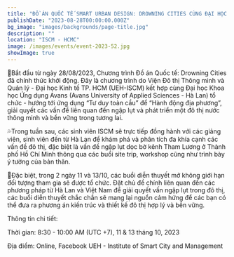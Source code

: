 ```yaml
---
title: "ĐỒ ÁN QUỐC TẾ SMART URBAN DESIGN: DROWNING CITIES CÙNG ĐẠI HỌC KHOA HỌC ỨNG DỤNG AVANS (HÀ LAN)"
publishDate: "2023-08-28T00:00:00.000Z"
bg_image: "images/backgrounds/page-title.jpg"
description: "" 
location: "ISCM - HCMC"
image: /images/events/event-2023-52.jpg
showImage: true
---
```


🧊Bắt đầu từ ngày 28/08/2023, Chương trình Đồ án Quốc tế: Drowning Cities đã chính thức khởi động. Đây là chương trình do Viện Đô thị Thông minh và Quản lý - Đại học Kinh tế TP. HCM (UEH-ISCM) kết hợp cùng Đại học Khoa học Ứng dụng Avans (Avans University of Applied Sciences - Hà Lan) tổ chức - hướng tới ứng dụng “Tư duy toàn cầu” để “Hành động địa phương”, giải quyết các vấn đề liên quan đến ngập lụt và phát triển một đô thị nước thông minh và bền vững trong tương lai.

💦Trong tuần sau, các sinh viên ISCM sẽ trực tiếp đồng hành với các giảng viên, sinh viên đến từ Hà Lan để khám phá và phân tích đa khía cạnh các vấn đề đô thị, đặc biệt là vấn đề ngập lụt dọc bờ kênh Tham Lương ở Thành phố Hồ Chí Minh thông qua các buổi site trip, workshop cũng như trình bày ý tưởng của bản thân.

🌊Đặc biệt, trong 2 ngày 11 và 13/10, các buổi diễn thuyết mở không giới hạn đối tượng tham gia sẽ được tổ chức. Đặt chủ đề chính liên quan đến các phương pháp từ Hà Lan và Việt Nam để giải quyết vấn ngập lụt trong đô thị, các buổi diễn thuyết chắc chắn sẽ mang lại nguồn cảm hứng để các bạn có thể đưa ra phương án kiến trúc và thiết kế đô thị hợp lý và bền vững.

Thông tin chi tiết:

Thời gian: 8:30 - 10:00 AM (UTC +7), 11 & 13 tháng 10, 2023

Địa điểm: Online, Facebook UEH - Institute of Smart City and Management

